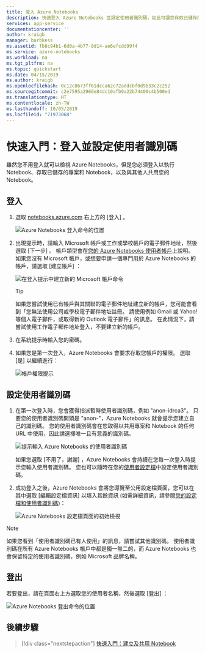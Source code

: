```yaml
---
title: 登入 Azure Notebooks
description: 快速登入 Azure Notebooks 並設定使用者識別碼，如此可讓您存取己儲存的專案並與他人供用 Notebooks。
services: app-service
documentationcenter: ''
author: kraigb
manager: barbkess
ms.assetid: fb8c94b1-6d0a-4b77-8d14-ae6efcdd99f4
ms.service: azure-notebooks
ms.workload: na
ms.tgt_pltfrm: na
ms.topic: quickstart
ms.date: 04/15/2019
ms.author: kraigb
ms.openlocfilehash: 0c12c8673ff61dcca62c72addcbf0d9b33c2c252
ms.sourcegitcommit: c2e7595a2966e84dc10afb9a22b74400c4b500ed
ms.translationtype: HT
ms.contentlocale: zh-TW
ms.lasthandoff: 10/05/2019
ms.locfileid: "71973068"
---
```

# <a name="quickstart-sign-in-and-set-a-user-id"></a>快速入門：登入並設定使用者識別碼

雖然您不用登入就可以檢視 Azure Notebooks，但是您必須登入以執行 Notebook、存取已儲存的專案和 Notebook，以及與其他人共用您的 Notebook。

## <a name="sign-in"></a>登入

1. 選取 [notebooks.azure.com](https://notebooks.azure.com/) 右上方的 [登入]  。

    ![Azure Notebooks 登入命令的位置](media/accounts/sign-in-command.png)

1. 出現提示時，請輸入 Microsoft 帳戶或工作或學校帳戶的電子郵件地址，然後選取 [下一步]  。 帳戶類型會在[您的 Azure Notebooks 使用者帳戶](azure-notebooks-user-account.md)上說明。 如果您沒有 Microsoft 帳戶，或想要申請一個專門用於 Azure Notebooks 的帳戶，請選取 [建立帳戶]  ：

    ![在登入提示中建立新的 Microsoft 帳戶命令](media/accounts/create-new-microsoft-account.png)

    > [!Tip]
    > 如果您嘗試使用已有帳戶與其關聯的電子郵件地址建立新的帳戶，您可能會看到「您無法使用公司或學校電子郵件地址註冊。 請使用例如 Gmail 或 Yahoo! 等個人電子郵件，或取得新的 Outlook 電子郵件」的訊息。 在此情況下，請嘗試使用工作電子郵件地址登入，不要建立新的帳戶。

1. 在系統提示時輸入您的密碼。

1. 如果您是第一次登入，Azure Notebooks 會要求存取您帳戶的權限。 選取 [是]  以繼續進行：

    ![帳戶權限提示](media/accounts/account-permission-prompt.png)

## <a name="set-a-user-id"></a>設定使用者識別碼

1. 在第一次登入時，您會獲得指派暫時使用者識別碼，例如 "anon-idrca3"。 只要您的使用者識別碼開頭是 "anon-"，Azure Notebooks 就會提示您建立自己的識別碼。 您的使用者識別碼會在您取得以共用專案和 Notebook 的任何 URL 中使用，因此請選擇唯一且有意義的識別碼。

    ![提示輸入 Azure Notebooks 的使用者識別碼](media/accounts/create-user-id.png)

    如果您選取 [不用了，謝謝]  ，Azure Notebooks 會持續在您每一次登入時提示您輸入使用者識別碼。 您也可以隨時在您的[使用者設定檔](azure-notebooks-user-profile.md)中設定使用者識別碼。

1. 成功登入之後，Azure Notebooks 會將您導覽至公用設定檔頁面，您可以在其中選取 [編輯設定檔資訊]  以填入其餘資訊 (如需詳細資訊，請參閱[您的設定檔和使用者識別碼](azure-notebooks-user-profile.md))：

    ![Azure Notebooks 設定檔頁面的初始檢視](media/accounts/profile-page-new.png)

> [!NOTE]
> 如果您看到「使用者識別碼已有人使用」的訊息，請嘗試其他識別碼。 使用者識別碼在所有 Azure Notebooks 帳戶中都是獨一無二的，而 Azure Notebooks 也會保留特定的使用者識別碼，例如 Microsoft 品牌名稱。

## <a name="sign-out"></a>登出

若要登出，請在頁面右上方選取您的使用者名稱，然後選取 [登出]  ：

![Azure Notebooks 登出命令的位置](media/accounts/sign-out-command.png)

## <a name="next-steps"></a>後續步驟

> [!div class="nextstepaction"]
> [快速入門：建立及共用 Notebook](quickstart-create-share-jupyter-notebook.md)
